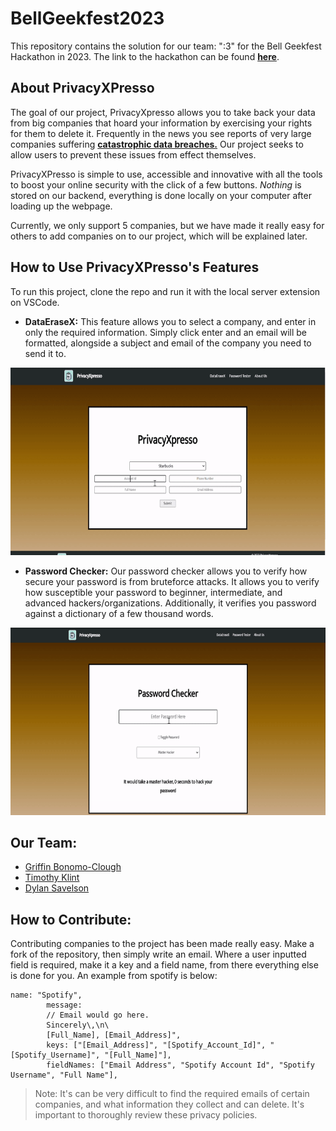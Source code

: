 # BellGeekfest2023

This repository contains the solution for our team: ":3" for the Bell Geekfest Hackathon in 2023. The link to the hackathon can be found __[here](https://challenges.hackworks.com/event/bell-geekfest-hackathon-2023-quebec)__.


## About PrivacyXPresso

The goal of our project, PrivacyXpresso allows you to take back your data from big companies that hoard your information by exercising your rights for them to delete it. Frequently in the news you see reports of very large companies suffering __[catastrophic data breaches.](https://www.priv.gc.ca/en/opc-news/news-and-announcements/2022/nr-c_220601/)__ Our project seeks to allow users to prevent these issues from effect themselves.

PrivacyXPresso is simple to use, accessible and innovative with all the tools to boost your online security with the click of a few buttons. _Nothing_ is stored on our backend, everything is done locally on your computer after loading up the webpage.

Currently, we only support 5 companies, but we have made it really easy for others to add companies on to our project, which will be explained later. 

## How to Use PrivacyXPresso's Features

To run this project, clone the repo and run it with the local server extension on VSCode.

- __DataEraseX:__ This feature allows you to select a company, and enter in only the required information. Simply click enter and an email will be formatted, alongside a subject and email of the company you need to send it to. 

<img height="300" width="auto" alt="DataEraseX Demo" src="https://github.com/tjklint/BellGeekfest2023/blob/main/Images/DataEraseX.gif?raw=true">


- __Password Checker:__ Our password checker allows you to verify how secure your password is from bruteforce attacks. It allows you to verify how susceptible your password to beginner, intermediate, and advanced hackers/organizations. Additionally, it verifies you password against a dictionary of a few thousand words.

<img height="300" width="auto" alt="Password Checker Demo" src="https://github.com/tjklint/BellGeekfest2023/blob/main/Images/PasswordTester.gif?raw=true">

## Our Team:
- [Griffin Bonomo-Clough](https://github.com/GriffinBonomo)
- [Timothy Klint](https://github.com/tjklint)
- [Dylan Savelson](https://github.com/DylanSavelson)

## How to Contribute:

Contributing companies to the project has been made really easy. Make a fork of the repository, then simply write an email. Where a user inputted field is required, make it a key and a field name, from there everything else is done for you. An example from spotify is below:

```
name: "Spotify",
        message: 
        // Email would go here.
        Sincerely\,\n\
        [Full_Name], [Email_Address]",
        keys: ["[Email_Address]", "[Spotify_Account_Id]", "[Spotify_Username]", "[Full_Name]"],
        fieldNames: ["Email Address", "Spotify Account Id", "Spotify Username", "Full Name"],
```

> Note: It's can be very difficult to find the required emails of certain companies, and what information they collect and can delete. It's important to thoroughly review these privacy policies.

